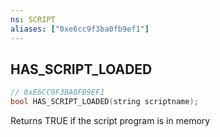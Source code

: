 ```yaml
---
ns: SCRIPT
aliases: ["0xe6cc9f3ba0fb9ef1"]
---
```

## HAS_SCRIPT_LOADED

```c
// 0xE6CC9F3BA0FB9EF1
bool HAS_SCRIPT_LOADED(string scriptname);
```

Returns TRUE if the script program is in memory

